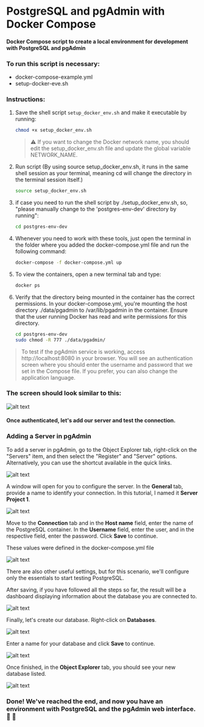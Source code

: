 # PostgreSQL and pgAdmin with Docker Compose

#### Docker Compose script to create a local environment for development with PostgreSQL and pgAdmin

### To run this script is necessary:
- docker-compose-example.yml
- setup-docker-eve.sh

### Instructions:

1. Save the shell script `setup_docker_env.sh` and make it executable by running:
   ```bash
   chmod +x setup_docker_env.sh   
   ```
   >  ⚠ If you want to change the Docker network name, you should edit the setup_docker_env.sh file and update the global variable NETWORK_NAME.


2. Run script (By using source setup_docker_env.sh, it runs in the same shell session as your terminal, meaning cd will change the directory in the terminal session itself.)
   ```bash
   source setup_docker_env.sh
   ```

3. if case you need to run the shell script by ./setup_docker_env.sh, so,
"please manually change to the 'postgres-env-dev' directory by running":
   ```bash
   cd postgres-env-dev
   ```
4. Whenever you need to work with these tools, just open the terminal in the folder where you added the docker-compose.yml file and run the following command:
   ```bash
   docker-compose -f docker-compose.yml up
   ```  
5. To view the containers, open a new terminal tab and type:
   ```bash
   docker ps
   ```  
6. Verify that the directory being mounted in the container has the correct permissions. In your docker-compose.yml, you're mounting the host directory ./data/pgadmin to /var/lib/pgadmin in the container. Ensure that the user running Docker has read and write permissions for this directory.
   ```bash
   cd postgres-env-dev
   sudo chmod -R 777 ./data/pgadmin/
   ```

>  To test if the pgAdmin service is working, access http://localhost:8080 in your browser. You will see an authentication screen where you should enter the username and password that we set in the Compose file. If you prefer, you can also change the application language.
>


### The screen should look similar to this:

![alt text](assets/image-1.png)

#### Once authenticated, let's add our server and test the connection.


### Adding a Server in pgAdmin

To add a server in pgAdmin, go to the Object Explorer tab, right-click on the "Servers" item, and then select the "Register" and "Server" options. Alternatively, you can use the shortcut available in the quick links.


![alt text](assets/image-2.png)

A window will open for you to configure the server. In the **General** tab, provide a name to identify your connection. In this tutorial, I named it **Server Project 1**.

![alt text](assets/image-3.png)

Move to the **Connection** tab and in the **Host name** field, enter the name of the PostgreSQL container. In the **Username** field, enter the user, and in the respective field, enter the password. Click **Save** to continue.

These values were defined in the docker-compose.yml file

![alt text](assets/image-4.png)

There are also other useful settings, but for this scenario, we'll configure only the essentials to start testing PostgreSQL.

After saving, if you have followed all the steps so far, the result will be a dashboard displaying information about the database you are connected to.

![alt text](assets/image-5.png)

Finally, let's create our database. Right-click on **Databases**. 

![alt text](assets/image-6.png)

Enter a name for your database and click **Save** to continue.

![alt text](assets/image-7.png)

Once finished, in the **Object Explorer** tab, you should see your new database listed.

![alt text](assets/image-8.png)

### Done! We've reached the end, and now you have an environment with PostgreSQL and the pgAdmin web interface. :clap: :rocket:
   
